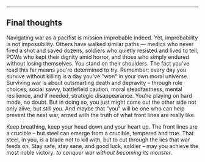 * * *

## Final thoughts

Navigating war as a pacifist is mission improbable indeed. Yet, improbability is not impossibility. Others have walked similar paths — medics who never fired a shot and saved dozens, soldiers who quietly resisted and lived to tell, POWs who kept their dignity amid horror, and those who simply endured without losing themselves. You stand on their shoulders. The fact you've read this far means you're determined to try. Remember: every day you survive without killing is a day you've "won" in your own moral universe. Surviving war is about outsmarting death and depravity – through role choices, social savvy, battlefield caution, moral steadfastness, mental resilience, and if needed, strategic disappearance. You're playing on hard mode, no doubt. But in doing so, you just might come out the other side not only alive, but still *you*. And maybe that "you" will be one who can help prevent the next war, armed with the truth of what front lines are really like.

Keep breathing, keep your head down and your heart up. The front lines are a crucible – but steel can emerge from a crucible, tempered and true. That steel, in you, is a blade not to kill with, but to cut through the lies that war feeds on. Stay safe, stay sane, and good luck, soldier – may you achieve the most noble victory: *to conquer war without becoming its monster*.